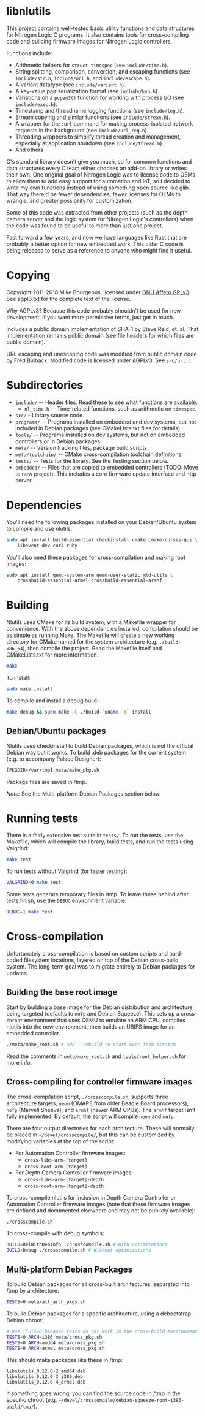 libnlutils
==========

This project contains well-tested basic utility functions and data structures
for Nitrogen Logic C programs.  It also contains tools for cross-compiling code
and building firmware images for Nitrogen Logic controllers.

Functions include:

- Arithmetic helpers for `struct timespec` (see `include/time.h`).
- String splitting, comparison, conversion, and escaping functions (see
  `include/str.h`, `include/url.h`, and `include/escape.h`).
- A variant datatype (see `include/variant.h`).
- A key-value pair serialization format (see `include/kvp.h`).
- Variations on a `popen3()` function for working with process I/O (see
  `include/exec.h`).
- Timestamp and threadname logging functions (see `include/log.h`).
- Stream copying and similar functions (see `include/stream.h`).
- A wrapper for the `curl` command for making process-isolated network requests
  in the background (see `include/url_req.h`).
- Threading wrappers to simplify thread creation and management, especially at
  application shutdown (see `include/thread.h`).
- And others

C's standard library doesn't give you much, so for common functions and data
structures every C team either chooses an add-on library or writes their own.
One original goal of Nitrogen Logic was to license code to OEMs to allow them to
add easy support for automation and IoT, so I decided to write my own functions
instead of using something open source like glib.  That way there'd be fewer
dependencies, fewer licenses for OEMs to wrangle, and greater possibility for
customization.

Some of this code was extracted from other projects (such as the depth camera
server and the logic system for Nitrogen Logic's controllers) when the code was
found to be useful to more than just one project.

Fast forward a few years, and now we have languages like Rust that are probably
a better option for new embedded work.  This older C code is being released to
serve as a reference to anyone who might find it useful.


# Copying

Copyright 2011-2018 Mike Bourgeous, licensed under [GNU Affero GPLv3][0].  See
agpl3.txt for the complete text of the license.

Why AGPLv3?  Because this code probably shouldn't be used for new development.
If you want more permissive terms, just get in touch.

Includes a public domain implementation of SHA-1 by Steve Reid, et. al.  That
implementation remains public domain (see file headers for which files are
public domain).

URL escaping and unescaping code was modified from public domain code by Fred
Bulback.  Modified code is licensed under AGPLv3.  See `src/url.c`.


# Subdirectories

- `include/` -- Header files.  Read these to see what functions are available.
  - `nl_time.h` -- Time-related functions, such as arithmetic on `timespec`.
- `src/` - Library source code.
- `programs/` -- Programs installed on embedded and dev systems, but not included
  in Debian packages (see CMakeLists.txt files for details).
- `tools/` -- Programs installed on dev systems, but not on embedded controllers
  or in Debian packages.
- `meta/` -- Version tracking files, package build scripts.
- `meta/toolchain/` -- CMake cross-compilation toolchain definitions.
- `tests/` -- Tests for the library.  See the Testing section below.
- `embedded/` -- Files that are copied to embedded controllers (TODO: Move to
  new project).  This includes a core firmware update interface and http server.


# Dependencies

You'll need the following packages installed on your Debian/Ubuntu system to
compile and use nlutils:

```bash
sudo apt install build-essential checkinstall cmake cmake-curses-gui \
    libevent-dev curl ruby
```

You'll also need these packages for cross-compilation and making root images:

```bash
sudo apt install qemu-system-arm qemu-user-static mtd-utils \
    crossbuild-essential-armel crossbuild-essential-armhf
```


# Building

Nlutils uses CMake for its build system, with a Makefile wrapper for
convenience.  With the above dependencies installed, compilation should be as
simple as running Make.  The Makefile will create a new working directory for
CMake named for the system architecture (e.g. `./build-x86_64`), then compile
the project.  Read the Makefile itself and CMakeLists.txt for more information.

```bash
make
```

To install:

```bash
sudo make install
```

To compile and install a debug build:

```bash
make debug && sudo make -C ./build-`uname -m` install
```

## Debian/Ubuntu packages

Nlutils uses checkinstall to build Debian packages, which is not the official
Debian way but it works.  To build .deb packages for the current system (e.g.
to accompany Palace Designer):

```bash
[PKGDIR=/var/tmp] meta/make_pkg.sh
```

Package files are saved in /tmp.

*Note:* See the Multi-platform Debian Packages section below.


# Running tests

There is a fairly extensive test suite in `tests/`.  To run the tests, use the
Makefile, which will compile the library, build tests, and run the tests using
Valgrind:


```bash
make test
```

To run tests without Valgrind (for faster testing):

```bash
VALGRIND=0 make test
```

Some tests generate temporary files in /tmp.  To leave these behind after tests
finish, use the `DEBUG` environment variable:

```bash
DEBUG=1 make test
```


# Cross-compilation

Unfortunately cross-compilation is based on custom scripts and hard-coded
filesystem locations, layered on top of the Debian cross-build system.  The
long-term goal was to migrate entirely to Debian packages for updates.

## Building the base root image

Start by building a base image for the Debian distribution and architecture
being targeted (defaults to `nofp` and Debian Squeeze).  This sets up a
cross-`chroot` environment that uses QEMU to emulate an ARM CPU, compiles
nlutils into the new environment, then builds an UBIFS image for an embedded
controller.

```bash
./meta/make_root.sh # add --rebuild to start over from scratch
```

Read the comments in `meta/make_root.sh` and `tools/root_helper.sh` for more info.

## Cross-compiling for controller firmware images

The cross-compilation script, `./crosscompile.sh`, supports three architecture
targets, `neon` (OMAP3 from older Beagle Board processors), `nofp` (Marvell
Sheeva), and `armhf` (newer ARM CPUs).  The `armhf` target isn't fully
implemented.  By default, the script will compile `neon` and `nofp`.

There are four output directories for each architecture.  These will normally
be placed in `~/devel/crosscompile/`, but this can be customized by modifying
variables at the top of the script:

- For Automation Controller firmware images:
  - `cross-libs-arm-[target]`
  - `cross-root-arm-[target]`
- For Depth Camera Controller firmware images:
  - `cross-libs-arm-[target]-depth`
  - `cross-root-arm-[target]-depth`

To cross-compile nlutils for inclusion in Depth Camera Controller or Automation
Controller firmware images (note that these firmware images are defined and
documented elsewhere and may not be publicly available):

```bash
./crosscompile.sh
```

To cross-compile with debug symbols:

```bash
BUILD=RelWithDebInfo ./crosscompile.sh # With optimizations
BUILD=Debug ./crosscompile.sh # Without optimizations
```

## Multi-platform Debian Packages

To build Debian packages for all cross-built architectures, separated into /tmp
by architecture:

```bash
TESTS=0 meta/all_arch_pkgs.sh
```

To build Debian packages for a specific architecture, using a debootstrap
Debian chroot:

```bash
# Use TESTS=0 because tests do not work in the cross-build environment
TESTS=0 ARCH=i386 meta/cross_pkg.sh
TESTS=0 ARCH=amd64 meta/cross_pkg.sh
TESTS=0 ARCH=armel meta/cross_pkg.sh
```

This should make packages like these in /tmp:

```
libnlutils_0.12.0-2_amd64.deb
libnlutils_0.12.0-3_i386.deb
libnlutils_0.12.0-4_armel.deb
```

If something goes wrong, you can find the source code in /tmp in the specific
chroot (e.g. `~/devel/crosscompile/debian-squeeze-root-i386-build/tmp/`).


[0]: https://www.gnu.org/licenses/agpl-3.0.en.html
